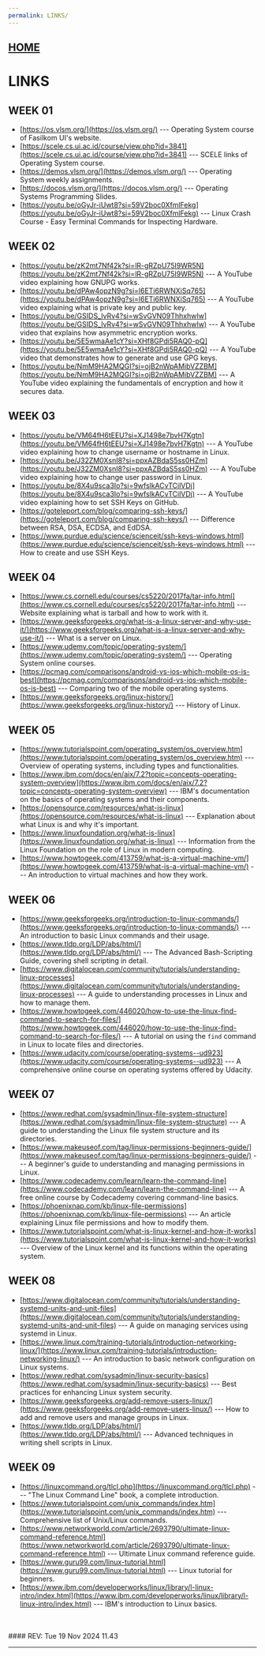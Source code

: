 ```yaml
---
permalink: LINKS/
---
```


## [HOME](../)

# LINKS

## WEEK 01
* [https://os.vlsm.org/](https://os.vlsm.org/) ---
  Operating System course of Fasilkom UI's website.
* [https://scele.cs.ui.ac.id/course/view.php?id=3841](https://scele.cs.ui.ac.id/course/view.php?id=3841) ---
  SCELE links of Operating System course.
* [https://demos.vlsm.org/](https://demos.vlsm.org/) ---
  Operating System weekly assignments.
* [https://docos.vlsm.org/](https://docos.vlsm.org/) ---
  Operating Systems Programming Slides.
* [https://youtu.be/oGyJr-iUwt8?si=59V2boc0XfmlFekg](https://youtu.be/oGyJr-iUwt8?si=59V2boc0XfmlFekg) ---
  Linux Crash Course - Easy Terminal Commands for Inspecting Hardware.

## WEEK 02
* [https://youtu.be/zK2mt7Nf42k?si=lR-gRZpU75I9WR5N](https://youtu.be/zK2mt7Nf42k?si=lR-gRZpU75I9WR5N) ---
  A YouTube video explaining how GNUPG works.
* [https://youtu.be/dPAw4opzN9g?si=l6ETi6RWNXiSq765](https://youtu.be/dPAw4opzN9g?si=l6ETi6RWNXiSq765) ---
  A YouTube video explaining what is private key and public key.
* [https://youtu.be/GSIDS_lvRv4?si=wSvGVN09ThhxhwIw](https://youtu.be/GSIDS_lvRv4?si=wSvGVN09ThhxhwIw) ---
  A YouTube video that explains how asymmetric encryption works.
* [https://youtu.be/5E5wmaAe1cY?si=XHf8GPdi5RAQ0-pQ](https://youtu.be/5E5wmaAe1cY?si=XHf8GPdi5RAQ0-pQ) ---
  A YouTube video that demonstrates how to generate and use GPG keys.
* [https://youtu.be/NmM9HA2MQGI?si=ojB2nWpAMibVZZBM](https://youtu.be/NmM9HA2MQGI?si=ojB2nWpAMibVZZBM) ---
  A YouTube video explaining the fundamentals of encryption and how it secures data.

## WEEK 03
* [https://youtu.be/VM64fH6tEEU?si=XJ1498e7bvH7Kgtn](https://youtu.be/VM64fH6tEEU?si=XJ1498e7bvH7Kgtn) ---
  A YouTube video explaining how to change username or hostname in Linux.
* [https://youtu.be/J32ZM0XsnI8?si=ppxAZBdaS5ss0HZm](https://youtu.be/J32ZM0XsnI8?si=ppxAZBdaS5ss0HZm) ---
  A YouTube video explaining how to change user password in Linux.
* [https://youtu.be/8X4u9sca3Io?si=9wfslkACvTCilVDj](https://youtu.be/8X4u9sca3Io?si=9wfslkACvTCilVDj) ---
  A YouTube video explaining how to set SSH Keys on GitHub.
* [https://goteleport.com/blog/comparing-ssh-keys/](https://goteleport.com/blog/comparing-ssh-keys/) ---
  Difference between RSA, DSA, ECDSA, and EdDSA.
* [https://www.purdue.edu/science/scienceit/ssh-keys-windows.html](https://www.purdue.edu/science/scienceit/ssh-keys-windows.html) ---
  How to create and use SSH Keys.

## WEEK 04
* [https://www.cs.cornell.edu/courses/cs5220/2017fa/tar-info.html](https://www.cs.cornell.edu/courses/cs5220/2017fa/tar-info.html) ---
  Website explaining what is tarball and how to work with it.
* [https://www.geeksforgeeks.org/what-is-a-linux-server-and-why-use-it/](https://www.geeksforgeeks.org/what-is-a-linux-server-and-why-use-it/) ---
  What is a server on Linux.
* [https://www.udemy.com/topic/operating-system/](https://www.udemy.com/topic/operating-system/) ---
  Operating System online courses.
* [https://pcmag.com/comparisons/android-vs-ios-which-mobile-os-is-best](https://pcmag.com/comparisons/android-vs-ios-which-mobile-os-is-best) ---
  Comparing two of the mobile operating systems.
* [https://www.geeksforgeeks.org/linux-history/](https://www.geeksforgeeks.org/linux-history/) ---
  History of Linux.

## WEEK 05
* [https://www.tutorialspoint.com/operating_system/os_overview.htm](https://www.tutorialspoint.com/operating_system/os_overview.htm) ---
  Overview of operating systems, including types and functionalities.
* [https://www.ibm.com/docs/en/aix/7.2?topic=concepts-operating-system-overview](https://www.ibm.com/docs/en/aix/7.2?topic=concepts-operating-system-overview) ---
  IBM's documentation on the basics of operating systems and their components.
* [https://opensource.com/resources/what-is-linux](https://opensource.com/resources/what-is-linux) ---
  Explanation about what Linux is and why it's important.
* [https://www.linuxfoundation.org/what-is-linux](https://www.linuxfoundation.org/what-is-linux) ---
  Information from the Linux Foundation on the role of Linux in modern computing.
* [https://www.howtogeek.com/413759/what-is-a-virtual-machine-vm/](https://www.howtogeek.com/413759/what-is-a-virtual-machine-vm/) ---
  An introduction to virtual machines and how they work.

## WEEK 06
* [https://www.geeksforgeeks.org/introduction-to-linux-commands/](https://www.geeksforgeeks.org/introduction-to-linux-commands/) ---
  An introduction to basic Linux commands and their usage.
* [https://www.tldp.org/LDP/abs/html/](https://www.tldp.org/LDP/abs/html/) ---
  The Advanced Bash-Scripting Guide, covering shell scripting in detail.
* [https://www.digitalocean.com/community/tutorials/understanding-linux-processes](https://www.digitalocean.com/community/tutorials/understanding-linux-processes) ---
  A guide to understanding processes in Linux and how to manage them.
* [https://www.howtogeek.com/446020/how-to-use-the-linux-find-command-to-search-for-files/](https://www.howtogeek.com/446020/how-to-use-the-linux-find-command-to-search-for-files/) ---
  A tutorial on using the `find` command in Linux to locate files and directories.
* [https://www.udacity.com/course/operating-systems--ud923](https://www.udacity.com/course/operating-systems--ud923) ---
  A comprehensive online course on operating systems offered by Udacity.

## WEEK 07
* [https://www.redhat.com/sysadmin/linux-file-system-structure](https://www.redhat.com/sysadmin/linux-file-system-structure) ---
  A guide to understanding the Linux file system structure and its directories.
* [https://www.makeuseof.com/tag/linux-permissions-beginners-guide/](https://www.makeuseof.com/tag/linux-permissions-beginners-guide/) ---
  A beginner's guide to understanding and managing permissions in Linux.
* [https://www.codecademy.com/learn/learn-the-command-line](https://www.codecademy.com/learn/learn-the-command-line) ---
  A free online course by Codecademy covering command-line basics.
* [https://phoenixnap.com/kb/linux-file-permissions](https://phoenixnap.com/kb/linux-file-permissions) ---
  An article explaining Linux file permissions and how to modify them.
* [https://www.tutorialspoint.com/what-is-linux-kernel-and-how-it-works](https://www.tutorialspoint.com/what-is-linux-kernel-and-how-it-works) ---
  Overview of the Linux kernel and its functions within the operating system.

## WEEK 08
* [https://www.digitalocean.com/community/tutorials/understanding-systemd-units-and-unit-files](https://www.digitalocean.com/community/tutorials/understanding-systemd-units-and-unit-files) ---
  A guide on managing services using systemd in Linux.
* [https://www.linux.com/training-tutorials/introduction-networking-linux/](https://www.linux.com/training-tutorials/introduction-networking-linux/) ---
  An introduction to basic network configuration on Linux systems.
* [https://www.redhat.com/sysadmin/linux-security-basics](https://www.redhat.com/sysadmin/linux-security-basics) ---
  Best practices for enhancing Linux system security.
* [https://www.geeksforgeeks.org/add-remove-users-linux/](https://www.geeksforgeeks.org/add-remove-users-linux/) ---
  How to add and remove users and manage groups in Linux.
* [https://www.tldp.org/LDP/abs/html/](https://www.tldp.org/LDP/abs/html/) ---
  Advanced techniques in writing shell scripts in Linux.

## WEEK 09
* [https://linuxcommand.org/tlcl.php](https://linuxcommand.org/tlcl.php) ---
  "The Linux Command Line" book, a complete introduction.
* [https://www.tutorialspoint.com/unix_commands/index.htm](https://www.tutorialspoint.com/unix_commands/index.htm) ---
  Comprehensive list of Unix/Linux commands.
* [https://www.networkworld.com/article/2693790/ultimate-linux-command-reference.html](https://www.networkworld.com/article/2693790/ultimate-linux-command-reference.html) ---
  Ultimate Linux command reference guide.
* [https://www.guru99.com/linux-tutorial.html](https://www.guru99.com/linux-tutorial.html) ---
  Linux tutorial for beginners.
* [https://www.ibm.com/developerworks/linux/library/l-linux-intro/index.html](https://www.ibm.com/developerworks/linux/library/l-linux-intro/index.html) ---
  IBM's introduction to Linux basics.

<br>
<br>
#### REV: Tue 19 Nov 2024 11.43
<hr>
